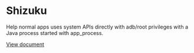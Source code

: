 # Shizuku

Help normal apps uses system APIs directly with adb/root privileges with a Java process started with app_process.

[View document](https://shizuku.rikka.app/)